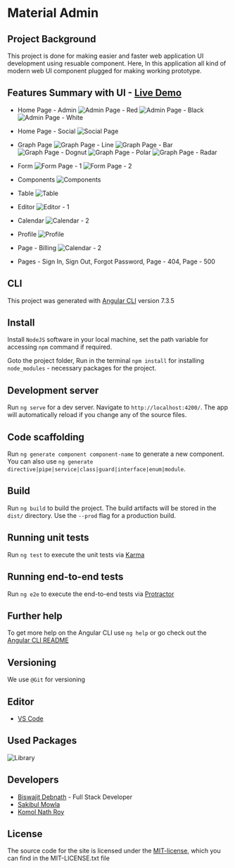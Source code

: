 # Material Admin
## Project Background

This project is done for making easier and faster web application UI development using resuable component. Here, In this application all kind of modern web UI component plugged for making working prototype.

## Features Summary with UI - [Live Demo](https://material-admin-y2022.glitch.me/#/social)

* Home Page - Admin
![Admin Page - Red](/demo-img/03-theme-admin-page-red-v2.png)
![Admin Page - Black](/demo-img/04-theme-admin-page-black-v2.png)
![Admin Page - White](/demo-img/02-theme-admin-page-white-v2.png)

* Home Page - Social
![Social Page](/demo-img/18-theme-social-v5.png)

* Graph Page
![Graph Page - Line](/demo-img/05-theme-graph-line-v2.png)
![Graph Page - Bar](/demo-img/14-theme-graph-bar-v2.png)
![Graph Page - Dognut](/demo-img/07-theme-graph-dognut-v2.png)
![Graph Page - Polar](/demo-img/08-theme-graph-polar-v2.png)
![Graph Page - Radar](/demo-img/06-theme-graph-radar-v2.png)

* Form
![Form Page - 1](/demo-img/10-theme-form-component-v2.png)
![Form Page - 2](/demo-img/11-theme-form-v2.png)

* Components
![Components](/demo-img/16-theme-components-card-v2.png)

* Table
![Table](/demo-img/17-theme-table-v2.png)

* Editor
![Editor - 1](/demo-img/12-theme-editor-v2.png)

* Calendar
![Calendar - 2](/demo-img/13-theme-calendar-v2.png)

* Profile
![Profile](/demo-img/14-theme-profile-v2.png)

* Page - Billing
![Calendar - 2](/demo-img/15-theme-billing.png)

* Pages - Sign In, Sign Out, Forgot Password, Page - 404, Page - 500 


## CLI

This project was generated with [Angular CLI](https://github.com/angular/angular-cli) version 7.3.5

## Install

Install `NodeJS` software in your local machine, set the path variable for accessing `npm` command if required.

Goto the project folder, Run in the terminal `npm install` for installing `node_modules` - necessary packages for the project.

## Development server

Run `ng serve` for a dev server. Navigate to `http://localhost:4200/`. The app will automatically reload if you change any of the source files.

## Code scaffolding

Run `ng generate component component-name` to generate a new component. You can also use `ng generate directive|pipe|service|class|guard|interface|enum|module`.

## Build

Run `ng build` to build the project. The build artifacts will be stored in the `dist/` directory. Use the `--prod` flag for a production build.

## Running unit tests

Run `ng test` to execute the unit tests via [Karma](https://karma-runner.github.io)

## Running end-to-end tests

Run `ng e2e` to execute the end-to-end tests via [Protractor](http://www.protractortest.org/)

## Further help

To get more help on the Angular CLI use `ng help` or go check out the [Angular CLI README](https://github.com/angular/angular-cli/blob/master/README.md)

## Versioning

We use `@Git` for versioning

## Editor

* [VS Code](https://code.visualstudio.com/ "VSCode Home Page")

## Used Packages

![Library](/demo-img/18-theme-library.png)

## Developers

* [Biswajit Debnath](https://www.linkedin.com/in/coderbd/ "Biswajit Debnath's LinkedIn Profile") - Full Stack Developer
* [Sakibul Mowla](https://www.linkedin.com/in/sakibulmowla/ "Sakibul Mowla's LinkedIn Profile")
* [Komol Nath Roy](https://www.linkedin.com/in/knroy/ "Komol Nath Roy's LinkedIn Profile")

## License

The source code for the site is licensed under the [MIT-license](https://opensource.org/licenses/MIT), which you can find in the MIT-LICENSE.txt file